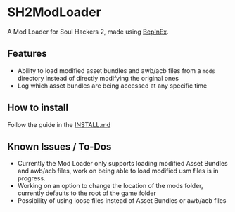 # SH2ModLoader
A Mod Loader for Soul Hackers 2, made using [BepInEx](https://github.com/BepInEx/BepInEx).
## Features
- Ability to load modified asset bundles and awb/acb files from a `mods` directory instead of directly modifying the original ones
- Log which asset bundles are being accessed at any specific time
## How to install
Follow the guide in the [INSTALL.md](https://github.com/shujynx/SH2ModLoader/blob/main/INSTALL.md)
## Known Issues / To-Dos
- Currently the Mod Loader only supports loading modified Asset Bundles and awb/acb files, work on being able to load modified usm files is in progress.
- Working on an option to change the location of the mods folder, currently defaults to the root of the game folder
- Possibility of using loose files instead of Asset Bundles or awb/acb files
